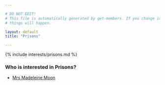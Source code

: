 ```yaml
---

# DO NOT EDIT!
# This file is automatically generated by get-members. If you change it, bad
# things will happen.

layout: default
title: "Prisons"

---
```


{% include interests/prisons.md %}

### Who is interested in Prisons?


* [Mrs Madeleine Moon](../members/mrs-madeleine-moon.html)
